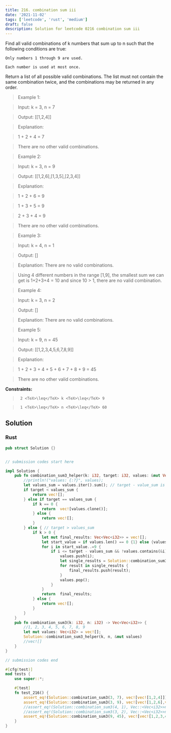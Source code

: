 ```yaml
---
title: 216. combination sum iii
date: '2021-11-02'
tags: ['leetcode', 'rust', 'medium']
draft: false
description: Solution for leetcode 0216 combination sum iii
---
```


 

  Find all valid combinations of k numbers that sum up to n such that the following conditions are true:

  

  	Only numbers 1 through 9 are used.

  	Each number is used at most once.

  

  Return a list of all possible valid combinations. The list must not contain the same combination twice, and the combinations may be returned in any order.

   

 >   Example 1:

  

 >   Input: k <TeX>=</TeX> 3, n <TeX>=</TeX> 7

 >   Output: [[1,2,4]]

 >   Explanation:

 >   1 + 2 + 4 <TeX>=</TeX> 7

 >   There are no other valid combinations.

 >   Example 2:

  

 >   Input: k <TeX>=</TeX> 3, n <TeX>=</TeX> 9

 >   Output: [[1,2,6],[1,3,5],[2,3,4]]

 >   Explanation:

 >   1 + 2 + 6 <TeX>=</TeX> 9

 >   1 + 3 + 5 <TeX>=</TeX> 9

 >   2 + 3 + 4 <TeX>=</TeX> 9

 >   There are no other valid combinations.

  

 >   Example 3:

  

 >   Input: k <TeX>=</TeX> 4, n <TeX>=</TeX> 1

 >   Output: []

 >   Explanation: There are no valid combinations.

 >   Using 4 different numbers in the range [1,9], the smallest sum we can get is 1+2+3+4 <TeX>=</TeX> 10 and since 10 > 1, there are no valid combination.

  

 >   Example 4:

  

 >   Input: k <TeX>=</TeX> 3, n <TeX>=</TeX> 2

 >   Output: []

 >   Explanation: There are no valid combinations.

  

 >   Example 5:

  

 >   Input: k <TeX>=</TeX> 9, n <TeX>=</TeX> 45

 >   Output: [[1,2,3,4,5,6,7,8,9]]

 >   Explanation:

 >   1 + 2 + 3 + 4 + 5 + 6 + 7 + 8 + 9 <TeX>=</TeX> 45

 >   There are no other valid combinations.

  

   

  **Constraints:**

  

 >   	2 <TeX>\leq</TeX> k <TeX>\leq</TeX> 9

 >   	1 <TeX>\leq</TeX> n <TeX>\leq</TeX> 60


## Solution
### Rust
```rust
pub struct Solution {}


// submission codes start here

impl Solution {
    pub fn combination_sum3_helper(k: i32, target: i32, values: &mut Vec<i32>) -> Vec<Vec<i32>> {
        //println!("values: {:?}", values);
        let values_sum = values.iter().sum(); // target - value_sum is the new target. 
        if target < values_sum {
            return vec![];
        } else if target == values_sum {
            if k == 0 {
                return  vec![values.clone()];
            } else {
                return vec![];
            }
        } else { // target > values_sum
            if k > 0 {
                let mut final_results: Vec<Vec<i32>> = vec![];
                let start_value = if values.len() == 0 {1} else {values[values.len() - 1] + 1};
                for i in start_value..=9 {
                    if i <= target - values_sum && !values.contains(&i) {
                        values.push(i);
                        let single_results = Solution::combination_sum3_helper(k - 1, target, values);
                        for result in single_results {
                            final_results.push(result);
                        }
                        values.pop();
                    }
                }
                return  final_results;
            } else {
                return vec![];
            }
        }
    }
    pub fn combination_sum3(k: i32, n: i32) -> Vec<Vec<i32>> {
        //1, 2, 3, 4, 5, 6, 7, 8, 9
        let mut values: Vec<i32> = vec![];
        Solution::combination_sum3_helper(k, n, &mut values)
        //vec![]
    }
}

// submission codes end

#[cfg(test)]
mod tests {
    use super::*;

    #[test]
    fn test_216() {
        assert_eq!(Solution::combination_sum3(3, 7), vec![vec![1,2,4]]);
        assert_eq!(Solution::combination_sum3(3, 9), vec![vec![1,2,6],vec![1,3,5],vec![2,3,4]]);
        //assert_eq!(Solution::combination_sum3(4, 1), Vec::<Vec<i32>>new());
        //assert_eq!(Solution::combination_sum3(3, 2), Vec::<Vec<i32>>new());
        assert_eq!(Solution::combination_sum3(9, 45), vec![vec![1,2,3,4,5,6,7,8,9]]);
    }
}

```
